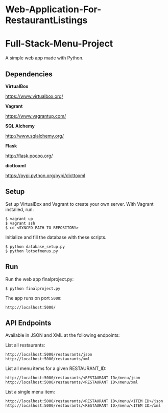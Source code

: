 # Web-Application-For-RestaurantListings

# Full-Stack-Menu-Project

A simple web app made with Python.


## Dependencies

**VirtualBox**

https://www.virtualbox.org/

**Vagrant**

https://www.vagrantup.com/

**SQL Alchemy**

http://www.sqlalchemy.org/

**Flask**

http://flask.pocoo.org/

**dicttoxml**

https://pypi.python.org/pypi/dicttoxml

## Setup

Set up VirtualBox and Vagrant to create your own server. With Vagrant installed, run:

```
$ vagrant up
$ vagrant ssh
$ cd <SYNCED PATH TO REPOSITORY>
```

Initialize and fill the database with these scripts.

```
$ python database_setup.py
$ python lotsofmenus.py
```

## Run

Run the web app finalproject.py:

```
$ python finalproject.py
```

The app runs on port `5000`:

```
http://localhost:5000/
```

## API Endpoints

Available in JSON and XML at the following endpoints:

List all restaurants:

```
http://localhost:5000/restaurants/json
http://localhost:5000/restaurants/xml
```

List all menu items for a given RESTAURANT_ID:

```
http://localhost:5000/restaurants/<RESTAURANT ID>/menu/json
http://localhost:5000/restaurants/<RESTAURANT ID>/menu/xml
```

List a single menu item:

```
http://localhost:5000/restaurants/<RESTAURANT ID>/menu/<ITEM ID>/json
http://localhost:5000/restaurants/<RESTAURANT ID>/menu/<ITEM ID>/xml
```
